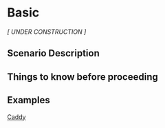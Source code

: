 # Basic

_[ UNDER CONSTRUCTION ]_

## Scenario Description

## Things to know before proceeding

## Examples

[Caddy](./caddy.md)